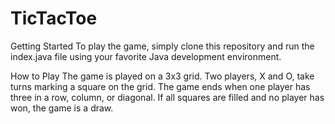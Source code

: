 # TicTacToe

Getting Started
To play the game, simply clone this repository and run the index.java file using your favorite Java development environment.

How to Play
The game is played on a 3x3 grid. Two players, X and O, take turns marking a square on the grid. The game ends when one player has three in a row, column, or diagonal. If all squares are filled and no player has won, the game is a draw.
